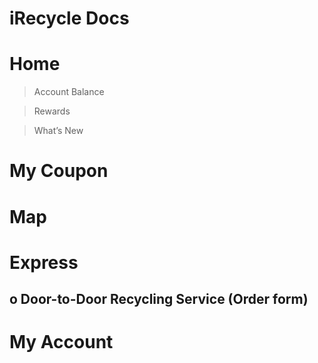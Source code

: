 # iRecycle Docs
# Home
> Account Balance

> Rewards

> What’s New

# My Coupon

# Map

# Express

## o Door-to-Door Recycling Service (Order form)

# My Account
